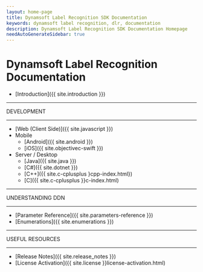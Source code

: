 ```yaml
---
layout: home-page
title: Dynamsoft Label Recognition SDK Documentation
keywords: dynamsoft label recognition, dlr, documentation
description: Dynamsoft Label Recognition SDK Documentation Homepage
needAutoGenerateSidebar: true
---
```


# Dynamsoft Label Recognition Documentation

* [Introduction]({{ site.introduction }})

<hr>
DEVELOPMENT
<hr>

* [Web (Client Side)]({{ site.javascript }})
* Mobile
  * [Android]({{ site.android }})
  * [iOS]({{ site.objectivec-swift }})
* Server / Desktop
  * [Java]({{ site.java }})
  * [C\#]({{ site.dotnet }})
  * [C++]({{ site.c-cplusplus }cpp-index.html})
  * [C]({{ site.c-cplusplus }}c-index.html)

<hr>
UNDERSTANDING DDN
<hr>

* [Parameter Reference]({{ site.parameters-reference }})
* [Enumerations]({{ site.enumerations }})

<hr>
USEFUL RESOURCES
<hr>

* [Release Notes]({{ site.release_notes }})
* [License Activation]({{ site.license }}license-activation.html)
